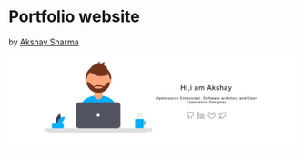# Portfolio website

by  <a href="https://github.com/akshay2211" rel="akshay2211">Akshay Sharma</a>

 <a href="https://akshay2211.github.io/" rel="akshay2211">![](img/banner.jpg)</a>
